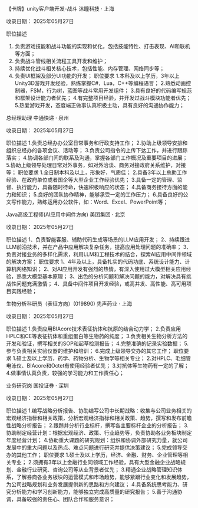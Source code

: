 【卡牌】unity客户端开发-战斗
沐瞳科技 · 上海

收录日期： 2025年05月27日

职位描述
1. 负责游戏技能和战斗功能的实现和优化，包括技能特性、打击表现、AI和联机等方面；
2. 负责战斗管线相关流程工具开发和维护；
3. 持续优化战斗相关核心技术，包括性能、内存管理、网络同步等；
4. 负责UI框架及部分UI功能的开发；
职位要求
1.本科及以上学历，3年以上Unity3D游戏开发经验，熟练掌握C#，Lua，C++等编程语言；
2.熟悉动画控制器，FSM，行为树，蓝图等战斗常用开发组件；
3.具有良好的代码编写规范和框架设计能力者优先；
4.有完整项目经验，并开发过战斗模块功能者优先；
5.热爱游戏开发，态度端正做事认真积极主动，具有良好的沟通协作能力；

总经理助理
中通快递 · 泉州

收录日期： 2025年05月27日

职位描述
1.负责总经办办公室日常事务和行政支持工作；
2.协助上级领导安排和组织总经办的各项会议、活动等；
3.负责公司指令的上传下达工作，并进行跟踪落实；
4.协调各部门间的联系及沟通，掌握各部门工作概况及重要项目的进展；
5.协助上级领导处理日常对外事务，如对外洽谈、商务对接政府关系维护，对接等；
职位要求
1.全日制本科及以上，形象好，气质佳；
2.具备3年以上总助工作经验、在政府单位或者国企等大型企业工作经验优先；
3.具备一定的管理、监督、执行能力，具备随时待命，快速积极响应的状态；
4.具备商务接待方面的能力和知识；
5.良好的团队协作精神，能够承受一定的工作压力；
6.具备良好的公文写作能力，熟练运用办公软件，如：Word、Excel、PowerPoint等；

Java高级工程师(AI应用中间件方向)
美团集团 · 北京

收录日期： 2025年05月27日

职位描述
1、负责智能客服、辅助代码生成等场景的LLM应用开发；
2、持续跟进LLM前沿技术，并在产品中应用解决复杂任务，提高应用处理问题的准确率；
3、负责对接业务的多样化需求，利用LLM和工程技术的结合，探索AI应用中间件领域的解决方案；
职位要求
1、4年及以上，具备扎实的代码功底、系统设计能力、计算机网络知识；
2、对AI应用开发有强烈的热情，有深入使用过大模型相关应用经验，熟悉大模型基本原理；
3、出色的分析问题和解决问题的能力，对解决具有挑战性问题充满激情；
4、具备中间件项目开发经验，或高并发、高性能、高可用项目实践经验；


生物分析科研员（表征方向）(019890)
先声药业 · 上海

收录日期： 2025年05月27日

职位描述
1.负责应用BIAcore技术表征抗体和抗原的结合动力学；
2.负责应用HPLC和CE等表征抗体和重组蛋白等生物药的纯度；
3.负责相关生物分析方法的开发和验证，撰写相关的SOP和起草检测报告；
4.完整准确的记录实验数据；
5.参与负责相关实验仪器的维护和培训；
6.完成上级领导交办的其它工作；
职位要求
1.硕士及以上学历，药学、药物分析、生物学等相关专业；
2.对HPLC、毛细管电泳仪、BIAcore和Octet有使用经验者优先；
3.对抗体等生物药有一定的了解；
4.做事情认真负责，较强的学习能力和工作责任心；

业务研究岗
国投证券 · 深圳

收录日期： 2025年05月27日

职位描述
1.编写战略分析报告、协助编写公司中长期战略：收集与公司业务相关的宏观经济指标和相关政策，分析宏观经济指标和相关政策、趋势，撰写和发布前瞻性战略分析报告；
2.跟踪并分析行业标杆，撰写各主要标杆企业的分析报告；
3.协助制定经营计划：根据宏观经济、政策、行业趋势等，负责协助各业务板块制定年度经营计划；
4.协助重大课题的研究规划：组织和协调外部研究力量，就公司发展中的重大问题以及热点、难点问题进行研究并提供决策建议；
5.完成领导交办的其他工作；
职位要求
1.硕士及以上学历，经济、金融、财务、企业管理等相关专业；
2.须拥有3年以上金融行业同领域工作经验，具有大型金融企业战略规划、金融行业研究、咨询公司等从业背景者优先；
3.精通企业战略管理知识体系，了解券商各业务板块的运营模式和市场趋势，能够紧跟行业变化和发展趋势，为公司战略规划和业务发展提供新的思路和方向建议；
4.具备系统思考能力、研究分析能力和学习创新能力，能够独立完成高质量的研究报告；
5.善于沟通协调，具备较强的责任心、团队合作和服务意识；